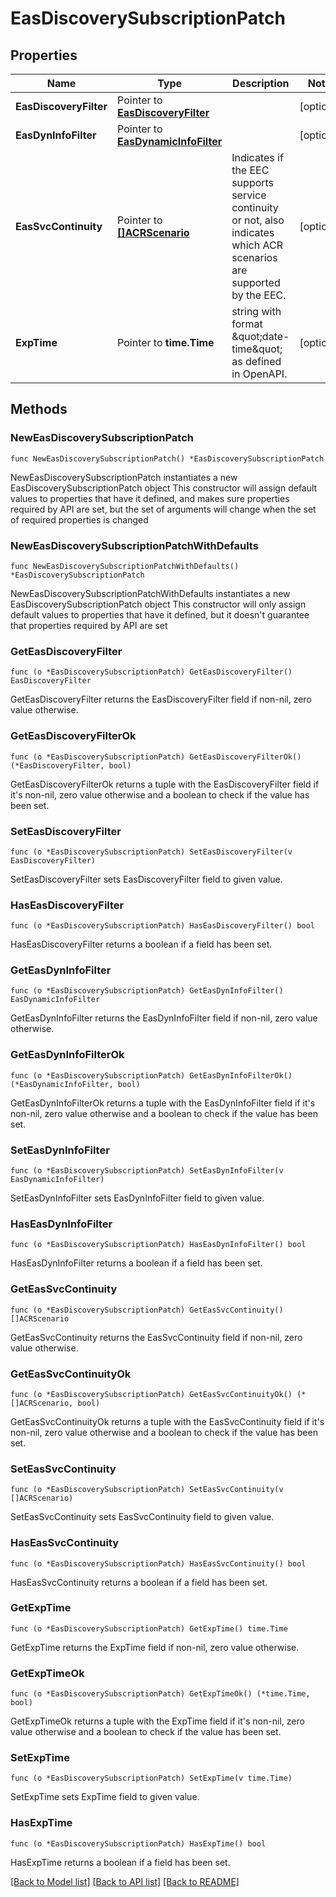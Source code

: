 # EasDiscoverySubscriptionPatch

## Properties

Name | Type | Description | Notes
------------ | ------------- | ------------- | -------------
**EasDiscoveryFilter** | Pointer to [**EasDiscoveryFilter**](EasDiscoveryFilter.md) |  | [optional] 
**EasDynInfoFilter** | Pointer to [**EasDynamicInfoFilter**](EasDynamicInfoFilter.md) |  | [optional] 
**EasSvcContinuity** | Pointer to [**[]ACRScenario**](ACRScenario.md) | Indicates if the EEC supports service continuity or not, also indicates which ACR scenarios are supported by the EEC. | [optional] 
**ExpTime** | Pointer to **time.Time** | string with format \&quot;date-time\&quot; as defined in OpenAPI. | [optional] 

## Methods

### NewEasDiscoverySubscriptionPatch

`func NewEasDiscoverySubscriptionPatch() *EasDiscoverySubscriptionPatch`

NewEasDiscoverySubscriptionPatch instantiates a new EasDiscoverySubscriptionPatch object
This constructor will assign default values to properties that have it defined,
and makes sure properties required by API are set, but the set of arguments
will change when the set of required properties is changed

### NewEasDiscoverySubscriptionPatchWithDefaults

`func NewEasDiscoverySubscriptionPatchWithDefaults() *EasDiscoverySubscriptionPatch`

NewEasDiscoverySubscriptionPatchWithDefaults instantiates a new EasDiscoverySubscriptionPatch object
This constructor will only assign default values to properties that have it defined,
but it doesn't guarantee that properties required by API are set

### GetEasDiscoveryFilter

`func (o *EasDiscoverySubscriptionPatch) GetEasDiscoveryFilter() EasDiscoveryFilter`

GetEasDiscoveryFilter returns the EasDiscoveryFilter field if non-nil, zero value otherwise.

### GetEasDiscoveryFilterOk

`func (o *EasDiscoverySubscriptionPatch) GetEasDiscoveryFilterOk() (*EasDiscoveryFilter, bool)`

GetEasDiscoveryFilterOk returns a tuple with the EasDiscoveryFilter field if it's non-nil, zero value otherwise
and a boolean to check if the value has been set.

### SetEasDiscoveryFilter

`func (o *EasDiscoverySubscriptionPatch) SetEasDiscoveryFilter(v EasDiscoveryFilter)`

SetEasDiscoveryFilter sets EasDiscoveryFilter field to given value.

### HasEasDiscoveryFilter

`func (o *EasDiscoverySubscriptionPatch) HasEasDiscoveryFilter() bool`

HasEasDiscoveryFilter returns a boolean if a field has been set.

### GetEasDynInfoFilter

`func (o *EasDiscoverySubscriptionPatch) GetEasDynInfoFilter() EasDynamicInfoFilter`

GetEasDynInfoFilter returns the EasDynInfoFilter field if non-nil, zero value otherwise.

### GetEasDynInfoFilterOk

`func (o *EasDiscoverySubscriptionPatch) GetEasDynInfoFilterOk() (*EasDynamicInfoFilter, bool)`

GetEasDynInfoFilterOk returns a tuple with the EasDynInfoFilter field if it's non-nil, zero value otherwise
and a boolean to check if the value has been set.

### SetEasDynInfoFilter

`func (o *EasDiscoverySubscriptionPatch) SetEasDynInfoFilter(v EasDynamicInfoFilter)`

SetEasDynInfoFilter sets EasDynInfoFilter field to given value.

### HasEasDynInfoFilter

`func (o *EasDiscoverySubscriptionPatch) HasEasDynInfoFilter() bool`

HasEasDynInfoFilter returns a boolean if a field has been set.

### GetEasSvcContinuity

`func (o *EasDiscoverySubscriptionPatch) GetEasSvcContinuity() []ACRScenario`

GetEasSvcContinuity returns the EasSvcContinuity field if non-nil, zero value otherwise.

### GetEasSvcContinuityOk

`func (o *EasDiscoverySubscriptionPatch) GetEasSvcContinuityOk() (*[]ACRScenario, bool)`

GetEasSvcContinuityOk returns a tuple with the EasSvcContinuity field if it's non-nil, zero value otherwise
and a boolean to check if the value has been set.

### SetEasSvcContinuity

`func (o *EasDiscoverySubscriptionPatch) SetEasSvcContinuity(v []ACRScenario)`

SetEasSvcContinuity sets EasSvcContinuity field to given value.

### HasEasSvcContinuity

`func (o *EasDiscoverySubscriptionPatch) HasEasSvcContinuity() bool`

HasEasSvcContinuity returns a boolean if a field has been set.

### GetExpTime

`func (o *EasDiscoverySubscriptionPatch) GetExpTime() time.Time`

GetExpTime returns the ExpTime field if non-nil, zero value otherwise.

### GetExpTimeOk

`func (o *EasDiscoverySubscriptionPatch) GetExpTimeOk() (*time.Time, bool)`

GetExpTimeOk returns a tuple with the ExpTime field if it's non-nil, zero value otherwise
and a boolean to check if the value has been set.

### SetExpTime

`func (o *EasDiscoverySubscriptionPatch) SetExpTime(v time.Time)`

SetExpTime sets ExpTime field to given value.

### HasExpTime

`func (o *EasDiscoverySubscriptionPatch) HasExpTime() bool`

HasExpTime returns a boolean if a field has been set.


[[Back to Model list]](../README.md#documentation-for-models) [[Back to API list]](../README.md#documentation-for-api-endpoints) [[Back to README]](../README.md)


